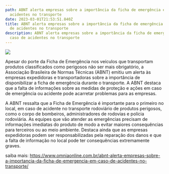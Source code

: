 ```yaml
---
path: ABNT alerta empresas sobre a importância da ficha de emergência em caso de
  acidentes no transporte
date: 2023-03-01T21:53:51.840Z
title: ABNT alerta empresas sobre a importância da ficha de emergência em caso
  de acidentes no transporte
description: ABNT alerta empresas sobre a importância da ficha de emergência em
  caso de acidentes no transporte
---
```

<!--StartFragment-->

![](https://www.omniaonline.com.br/wp-content/uploads/2023/03/acidente-10.png)

Apesar do porte da Ficha de Emergência nos veículos que transportam produtos classificados como perigosos não ser mais obrigatório, a Associação Brasileira de Normas Técnicas (ABNT) emitiu um alerta às empresas expedidoras e transportadoras sobre a importância de disponibilizar a ficha de emergência durante o transporte. A ABNT destaca que a falta de informações sobre as medidas de proteção e ações em caso de emergência ou acidente pode acarretar problemas para as empresas.

A ABNT ressalta que a Ficha de Emergência é importante para o primeiro no local, em caso de acidente no transporte rodoviário de produtos perigosos, como o corpo de bombeiros, administradores de rodovias e polícia rodoviária. As equipes que vão atender as emergências precisam de informações imediatas do produto de modo a evitar maiores consequências para terceiros ou ao meio ambiente. Destaca ainda que as empresas expedidoras podem ser responsabilizadas pela reparação dos danos e que a falta de informação no local pode ter consequências extremamente graves.

saiba mais: https://www.omniaonline.com.br/abnt-alerta-empresas-sobre-a-importancia-da-ficha-de-emergencia-em-caso-de-acidentes-no-transporte/

<!--EndFragment-->